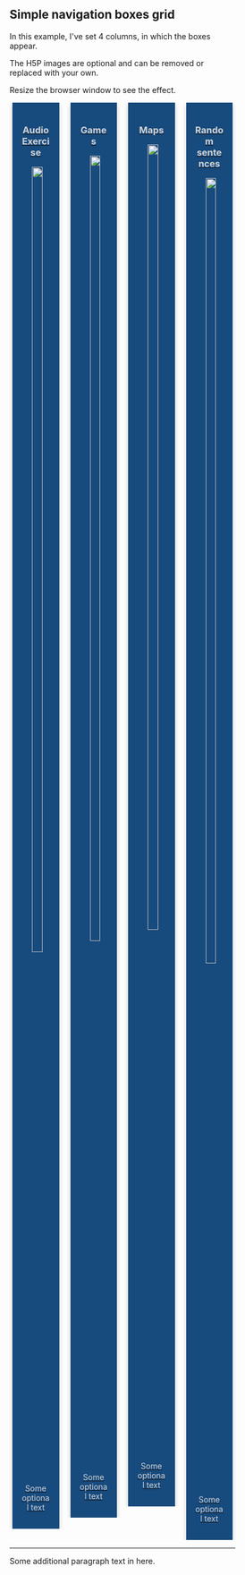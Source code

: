 <style>
* {
  box-sizing: border-box;
}


/* Float 4 columns side by side. */

.column {
  float: left;
  width: 25%; 
  padding: 0 10px;
}

/* Remove extra left and right margins, due to padding */

.row {margin: 0 -5px;}

/* Clear floats after the columns */

.row:after {
  content: "";
  display: table;
  clear: both;
}

/* Responsive columns */

@media screen and (max-width: 600px) {
  .column {
    width: 100%;
    display: block;
    margin-bottom: 20px;
  }
}

/* Style the counter cards */

.card {
  box-shadow: 0 4px 8px 0 rgba(0, 0, 0, 0.2);
  padding: 16px;
  text-align: center;
  background-color:#174a7d; 
  color:lightgray;
}
</style>

<h2>Simple navigation boxes grid</h2>
<p>In this example, I've set 4 columns, in which the boxes appear.</p>
<p>The H5P images are optional and can be removed or replaced with your own.</p>
<p>Resize the browser window to see the effect.</p>

<div class="row">
  <div class="column">
    <a href="audio.html">
     <div class="card">
      <h3>Audio Exercise</h3>
      <img src="https://upload.wikimedia.org/wikipedia/commons/9/9d/H5P_Logo.svg" style="width:60%; margin-left:25%; margin-right:25%;">
      <p>Some optional text</p>
       </div>
    </a>
 </div>

 <div class="column">
    <a href="games.html">
    <div class="card">
      <h3>Games</h3>
      <img src="https://upload.wikimedia.org/wikipedia/commons/9/9d/H5P_Logo.svg" style="width:60%; margin-left:25%; margin-right:25%;">  
      <p>Some optional text</p>
       </div>
    </a>
 </div>
  
   <div class="column">
    <a href="maps.html">
     <div class="card">
      <h3>Maps</h3>
      <img src="https://upload.wikimedia.org/wikipedia/commons/9/9d/H5P_Logo.svg" style="width:60%; margin-left:25%; margin-right:25%;">
      <p>Some optional text</p>
      </div>
    </a>
 </div>
  
   <div class="column">
    <a href="js-random.html">
     <div class="card">
      <h3>Random sentences</h3>
     <img src="https://upload.wikimedia.org/wikipedia/commons/9/9d/H5P_Logo.svg" style="width:60%; margin-left:25%; margin-right:25%;">
      <p>Some optional text</p>
       </div>
    </a>
 </div>
 
</div>

<hr>
<p>Some additional paragraph text in here.</p>
